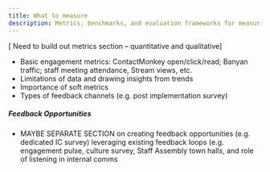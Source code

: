 ```yaml
---
title: What to measure
description: Metrics, benchmarks, and evaluation frameworks for measuring internal communications effectiveness
---
```

[ Need to build out metrics section – quantitative and qualitative]

- Basic engagement metrics: ContactMonkey open/click/read; Banyan traffic; staff meeting attendance, Stream views, etc. 
- Limitations of data and drawing insights from trends
- Importance of soft metrics
- Types of feedback channels (e.g. post implementation survey)

##### Feedback Opportunities
- MAYBE SEPARATE SECTION on creating feedback opportunities (e.g. dedicated IC survey) leveraging existing feedback loops (e.g. engagement pulse, culture survey, Staff Assembly town halls, and role of listening in internal comms
